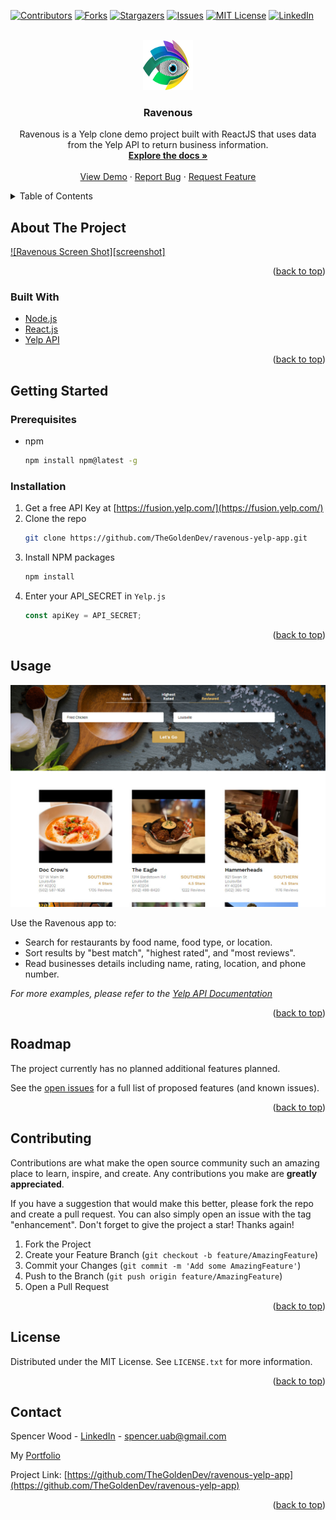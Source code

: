 <div id="top"></div>

<!-- PROJECT SHIELDS -->
<!--
*** I'm using markdown "reference style" links for readability.
*** Reference links are enclosed in brackets [ ] instead of parentheses ( ).
*** See the bottom of this document for the declaration of the reference variables
*** for contributors-url, forks-url, etc. This is an optional, concise syntax you may use.
*** https://www.markdownguide.org/basic-syntax/#reference-style-links
-->

[![Contributors][contributors-shield]][contributors-url]
[![Forks][forks-shield]][forks-url]
[![Stargazers][stars-shield]][stars-url]
[![Issues][issues-shield]][issues-url]
[![MIT License][license-shield]][license-url]
[![LinkedIn][linkedin-shield]][linkedin-url]

<!-- PROJECT LOGO -->
<br />
<div align="center">
  <a href="https://github.com/TheGoldenDev/ravenous-yelp-app">
    <img src="public/logo.svg" alt="Logo" width="80" height="80">
  </a>

<h3 align="center">Ravenous</h3>

  <p align="center">
    Ravenous is a Yelp clone demo project built with ReactJS that uses data from the Yelp API to return business information. 
    <br />
    <a href="https://github.com/TheGoldenDev/ravenous-yelp-app"><strong>Explore the docs »</strong></a>
    <br />
    <br />
    <a href="https://ravenous-yelp-c09825.netlify.app/">View Demo</a>
    ·
    <a href="https://github.com/TheGoldenDev/ravenous-yelp-app/issues">Report Bug</a>
    ·
    <a href="https://github.com/TheGoldenDev/ravenous-yelp-app/issues">Request Feature</a>
  </p>
</div>

<!-- TABLE OF CONTENTS -->
<details>
  <summary>Table of Contents</summary>
  <ol>
    <li>
      <a href="#about-the-project">About The Project</a>
      <ul>
        <li><a href="#built-with">Built With</a></li>
      </ul>
    </li>
    <li>
      <a href="#getting-started">Getting Started</a>
      <ul>
        <li><a href="#prerequisites">Prerequisites</a></li>
        <li><a href="#installation">Installation</a></li>
      </ul>
    </li>
    <li><a href="#usage">Usage</a></li>
    <li><a href="#roadmap">Roadmap</a></li>
    <li><a href="#contributing">Contributing</a></li>
    <li><a href="#license">License</a></li>
    <li><a href="#contact">Contact</a></li>
  </ol>
</details>

<!-- ABOUT THE PROJECT -->

## About The Project

[![Ravenous Screen Shot][screenshot]](https://ravenous-yelp-c09825.netlify.app/)

<p align="right">(<a href="#top">back to top</a>)</p>

### Built With

- [Node.js](https://nodejs.org/)
- [React.js](https://reactjs.org/)
- [Yelp API](https://www.yelp.com/developers)

<p align="right">(<a href="#top">back to top</a>)</p>

<!-- GETTING STARTED -->

## Getting Started

### Prerequisites

- npm
  ```sh
  npm install npm@latest -g
  ```

### Installation

1. Get a free API Key at [https://fusion.yelp.com/](https://fusion.yelp.com/)
2. Clone the repo
   ```sh
   git clone https://github.com/TheGoldenDev/ravenous-yelp-app.git
   ```
3. Install NPM packages
   ```sh
   npm install
   ```
4. Enter your API_SECRET in `Yelp.js`
   ```js
   const apiKey = API_SECRET;
   ```

<p align="right">(<a href="#top">back to top</a>)</p>

<!-- USAGE EXAMPLES -->

## Usage

[![Ravenous Feature Screen Shot][feature-screenshot]](https://ravenous-yelp-c09825.netlify.app/)

Use the Ravenous app to:

  <ul>
    <li>
    Search for restaurants by food name, food type, or location.
    </li>
    <li>
    Sort results by "best match", "highest rated", and "most reviews".
    </li>
    <li>
    Read businesses details including name, rating, location, and phone number.
    </li>
  </ul>

_For more examples, please refer to the [Yelp API Documentation](https://www.yelp.com/developers/documentation/v3)_

<p align="right">(<a href="#top">back to top</a>)</p>

<!-- ROADMAP -->

## Roadmap

The project currently has no planned additional features planned.

See the [open issues](https://github.com/TheGoldenDev/ravenous-yelp-app/issues) for a full list of proposed features (and known issues).

<p align="right">(<a href="#top">back to top</a>)</p>

<!-- CONTRIBUTING -->

## Contributing

Contributions are what make the open source community such an amazing place to learn, inspire, and create. Any contributions you make are **greatly appreciated**.

If you have a suggestion that would make this better, please fork the repo and create a pull request. You can also simply open an issue with the tag "enhancement".
Don't forget to give the project a star! Thanks again!

1. Fork the Project
2. Create your Feature Branch (`git checkout -b feature/AmazingFeature`)
3. Commit your Changes (`git commit -m 'Add some AmazingFeature'`)
4. Push to the Branch (`git push origin feature/AmazingFeature`)
5. Open a Pull Request

<p align="right">(<a href="#top">back to top</a>)</p>

<!-- LICENSE -->

## License

Distributed under the MIT License. See `LICENSE.txt` for more information.

<p align="right">(<a href="#top">back to top</a>)</p>

<!-- CONTACT -->

## Contact

Spencer Wood - [LinkedIn](https://www.linkedin.com/in/spencer-wood-web-dev/) - spencer.uab@gmail.com

My [Portfolio](https://www.captivatingwebsite.com/)

Project Link: [https://github.com/TheGoldenDev/ravenous-yelp-app](https://github.com/TheGoldenDev/ravenous-yelp-app)

<p align="right">(<a href="#top">back to top</a>)</p>

<!-- MARKDOWN LINKS & IMAGES -->
<!-- https://www.markdownguide.org/basic-syntax/#reference-style-links -->

[contributors-shield]: https://img.shields.io/github/contributors/TheGoldenDev/ravenous-yelp-app.svg?style=for-the-badge
[contributors-url]: https://github.com/TheGoldenDev/ravenous-yelp-app/graphs/contributors
[forks-shield]: https://img.shields.io/github/forks/TheGoldenDev/ravenous-yelp-app.svg?style=for-the-badge
[forks-url]: https://github.com/TheGoldenDev/ravenous-yelp-app/network/members
[stars-shield]: https://img.shields.io/github/stars/TheGoldenDev/ravenous-yelp-app.svg?style=for-the-badge
[stars-url]: https://github.com/TheGoldenDev/ravenous-yelp-app/stargazers
[issues-shield]: https://img.shields.io/github/issues/TheGoldenDev/ravenous-yelp-app.svg?style=for-the-badge
[issues-url]: https://github.com/TheGoldenDev/ravenous-yelp-app/issues
[license-shield]: https://img.shields.io/github/license/TheGoldenDev/ravenous-yelp-app.svg?style=for-the-badge
[license-url]: https://github.com/TheGoldenDev/ravenous-yelp-app/blob/master/LICENSE.txt
[linkedin-shield]: https://img.shields.io/badge/-LinkedIn-black.svg?style=for-the-badge&logo=linkedin&colorB=555
[linkedin-url]: https://linkedin.com/in/spencer-wood-web-dev
[product-screenshot]: public/screenshot.jpg
[feature-screenshot]: public/feature-screenshot.jpg
